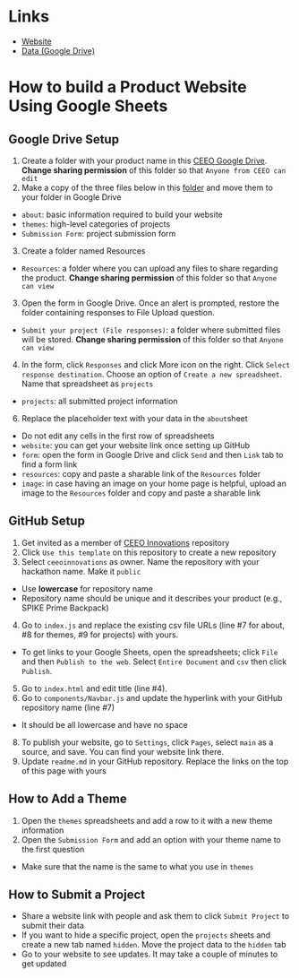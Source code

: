 # Links #
* [Website](https://ceeoinnovations.github.io/hackathon-2021/)
* [Data (Google Drive)](https://drive.google.com/drive/folders/1QYH_SIuhGPQyQdSwdye5zqEzu_FLeaNi?usp=sharing)

# How to build a Product Website Using Google Sheets #
## Google Drive Setup ##
1. Create a folder with your product name in this [CEEO Google Drive](https://drive.google.com/drive/folders/1Zw7Z4XYys5PYWmt3IgDSBJGUQ6AI8Yr0?usp=sharing). **Change sharing permission** of this folder so that `Anyone from CEEO can edit`
2. Make a copy of the three files below in this [folder](https://drive.google.com/drive/folders/1QYH_SIuhGPQyQdSwdye5zqEzu_FLeaNi?usp=sharing) and move them to your folder in Google Drive
* `about`: basic information required to build your website
* `themes`: high-level categories of projects
* `Submission Form`: project submission form
3. Create a folder named Resources
* `Resources`: a folder where you can upload any files to share regarding the product. **Change sharing permission** of this folder so that `Anyone can view`
3. Open the form in Google Drive. Once an alert is prompted, restore the folder containing responses to File Upload question. 
* `Submit your project (File responses)`: a folder where submitted files will be stored. **Change sharing permission** of this folder so that `Anyone can view`
4. In the form, click `Responses` and click More icon on the right. Click `Select response destination`. Choose an option of `Create a new spreadsheet`. Name that spreadsheet as `projects`
* `projects`: all submitted project information
6. Replace the placeholder text with your data in the `about`sheet
* Do not edit any cells in the first row of spreadsheets
* `website`: you can get your website link once setting up GitHub
* `form`: open the form in Google Drive and click `Send` and then `Link` tab to find a form link
* `resources`: copy and paste a sharable link of the `Resources` folder
* `image`: in case having an image on your home page is helpful, upload an image to the `Resources` folder and copy and paste a sharable link

## GitHub Setup ##
1. Get invited as a member of [CEEO Innovations](https://github.com/ceeoinnovations) repository
2. Click `Use this template` on this repository to create a new repository 
3. Select `ceeoinnovations` as owner. Name the repository with your hackathon name. Make it `public`
* Use **lowercase** for repository name
* Repository name should be unique and it describes your product (e.g., SPIKE Prime Backpack) 
4. Go to `index.js` and replace the existing csv file URLs (line #7 for about, #8 for themes, #9 for projects) with yours. 
* To get links to your Google Sheets, open the spreadsheets; click `File` and then `Publish to the web`. Select `Entire Document` and `csv` then click `Publish`.
5. Go to `index.html` and edit title (line #4). 
6. Go to `components/Navbar.js` and update the hyperlink with your GitHub repository name (line #7) 
* It should be all lowercase and have no space 
8. To publish your website, go to `Settings`, click `Pages`, select `main` as a source, and save. You can find your website link there.
9. Update `readme.md` in your GitHub repository. Replace the links on the top of this page with yours

## How to Add a Theme ##
1. Open the `themes` spreadsheets and add a row to it with a new theme information
2. Open the `Submission Form` and add an option with your theme name to the first question
* Make sure that the name is the same to what you use in `themes`

## How to Submit a Project ##
* Share a website link with people and ask them to click `Submit Project` to submit their data
* If you want to hide a specific project, open the `projects` sheets and create a new tab named `hidden`. Move the project data to the `hidden` tab
* Go to your website to see updates. It may take a couple of minutes to get updated
